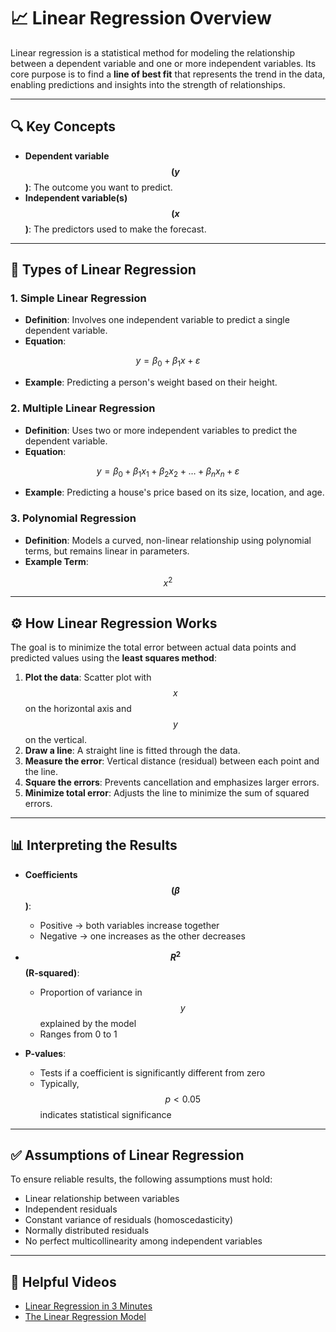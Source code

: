 # 📈 Linear Regression Overview

Linear regression is a statistical method for modeling the relationship between a dependent variable and one or more independent variables. Its core purpose is to find a **line of best fit** that represents the trend in the data, enabling predictions and insights into the strength of relationships.

---

## 🔍 Key Concepts

- **Dependent variable $$(y$$)**: The outcome you want to predict.
- **Independent variable(s) $$(x$$)**: The predictors used to make the forecast.

---

## 🧠 Types of Linear Regression

### 1. Simple Linear Regression
- **Definition**: Involves one independent variable to predict a single dependent variable.
- **Equation**:  
  

$$
  y = \beta_0 + \beta_1x + \varepsilon
  $$


- **Example**: Predicting a person's weight based on their height.

### 2. Multiple Linear Regression
- **Definition**: Uses two or more independent variables to predict the dependent variable.
- **Equation**:  
  

$$
  y = \beta_0 + \beta_1x_1 + \beta_2x_2 + \dots + \beta_nx_n + \varepsilon
  $$


- **Example**: Predicting a house's price based on its size, location, and age.

### 3. Polynomial Regression
- **Definition**: Models a curved, non-linear relationship using polynomial terms, but remains linear in parameters.
- **Example Term**:  
  

$$
  x^2
  $$



---

## ⚙️ How Linear Regression Works

The goal is to minimize the total error between actual data points and predicted values using the **least squares method**:

1. **Plot the data**: Scatter plot with $$x$$ on the horizontal axis and $$y$$ on the vertical.
2. **Draw a line**: A straight line is fitted through the data.
3. **Measure the error**: Vertical distance (residual) between each point and the line.
4. **Square the errors**: Prevents cancellation and emphasizes larger errors.
5. **Minimize total error**: Adjusts the line to minimize the sum of squared errors.

---

## 📊 Interpreting the Results

- **Coefficients $$(\beta$$)**:  
  - Positive → both variables increase together  
  - Negative → one increases as the other decreases

- **$$R^2$$ (R-squared)**:  
  - Proportion of variance in $$y$$ explained by the model  
  - Ranges from 0 to 1

- **P-values**:  
  - Tests if a coefficient is significantly different from zero  
  - Typically, $$p < 0.05$$ indicates statistical significance

---

## ✅ Assumptions of Linear Regression

To ensure reliable results, the following assumptions must hold:

- Linear relationship between variables
- Independent residuals
- Constant variance of residuals (homoscedasticity)
- Normally distributed residuals
- No perfect multicollinearity among independent variables

---

## 🎥 Helpful Videos

- [Linear Regression in 3 Minutes](https://www.youtube.com/watch?v=3dhcmeOTZ_Q)
- [The Linear Regression Model](https://www.youtube.com/watch?v=m88h75F3Rl8)
